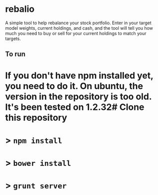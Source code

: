 rebalio
=======

A simple tool to help rebalance your stock portfolio. Enter in your target model weights, current holdings, and cash, and the tool will tell you how much you need to buy or sell for your current holdings to match your targets.

To run
------

# If you don't have npm installed yet, you need to do it. On ubuntu, the version in the repository is too old. It's been tested on 1.2.32# Clone this repository
# > `npm install`
# > `bower install`
# > `grunt server`


